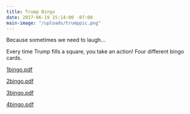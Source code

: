 ```yaml
---
title: Trump Bingo
date: 2017-06-19 15:14:00 -07:00
main-image: "/uploads/trumppic.png"
---
```


Because sometimes we need to laugh...

Every time Trump fills a square, you take an action! Four different bingo cards.

[1bingo.pdf](/uploads/1bingo.pdf)

[2bingo.pdf](/uploads/2bingo.pdf)

[3bingo.pdf](/uploads/3bingo.pdf)

[4bingo.pdf](/uploads/4bingo.pdf)





